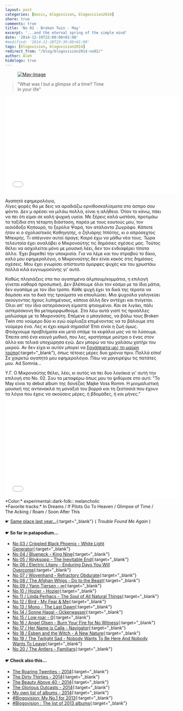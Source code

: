 ```yaml
---
layout: post
categories: [music, blogovision, blogovision2014]
share: true
comments: true
title: 'No 02 - Broken Twin - May'
excerpt: '...and the eternal spring of the simple mind'
date: '2014-12-19T22:00:00+01:00'
#modified: '2014-11-28T23:39:00+01:00'
tags: [blogovision, blogovision2014]
redirect_from: "/blog/blogovision2014-no02/"
author: Aleh
hidelogo: true
---
```

<figure>
	<a href="http://userserve-ak.last.fm/serve/500/97005167/May+Broken+Twin_0.jpg"><img src="http://userserve-ak.last.fm/serve/500/97005167/May+Broken+Twin_0.jpg" alt="May-Image" class="center"/></a>
</figure>

> "What was I but a glimpse of a time? Time<br/>
> In your life"<br/>

<iframe width="560" height="315" src="//www.youtube.com/embed/tc3N3jVM4Ts" frameborder="0" allowfullscreen>&nbsp;</iframe>

Αγαπητό εφημερολόγιο,<br/>
Λίγες φορές θα με δεις να αραδιάζω ορνιθοσκαλίσματα στο άσπρο σου φόντο. Δεν μ αρέσει να μιλάω πολλά, είναι η αλήθεια. Όταν το κάνω, πάει να πει ότι είμαι σε καλή ψυχική υγεία. Με ξέρεις καλά ωστόσο, προτιμάω τα ταξίδια στη τέταρτη διάσταση, παρέα με τους εαυτούς μου, τον αισιόδοξο Kηπουρό, το ξερόλα Ψαρά, τον ατάλαντο Ζωγράφο. Κάποτε ήταν κι ο σχολαστικός Καθηγητής, ο ζηλιάρης Ιππότης, κι ο απρόσεχτος Μπεκρής. Τι απέγιναν αυτοί άραγε; Καιρό έχω να μάθω νέα τους. Τώρα τελευταία έχει αναλάβει ο Μικροναύτης τις δημόσιες σχέσεις μας. Τούτος θέλει να ασχολείται μόνο με μουσική λέει, δεν τον ενδιαφέρει τίποτα άλλο. Έχει βαρεθεί την υποκρισία. Για να λέμε και του στραβού το δίκιο, καλό μου εφημερολόγιο, ο Μικροναύτης δεν είναι κακός στις δημόσιες σχέσεις. Μου έχει γνωρίσει απίστευτα όμορφες ψυχές και του χρωστάω πολλά κιλά ευγνωμοσύνης γι' αυτό. 

Καθώς πλησιάζεις στα πιο αγαπημένα άλμπουμ/κομμάτια, η επιλογή γίνεται καθαρά προσωπική. Δεν βλέπουμε όλοι τον κόσμο με τα ίδια μάτια, δεν αγαπάμε με τον ίδιο τρόπο. Κάθε ψυχή έχει τα δικά της τέρατα να δαμάσει και τα δικά της τραύματα να επουλώσει. Μια ψυχούλα γαληνεύει ακούγοντας ήχους λυπημένους, κάποια άλλη δεν αντέχει και πνίγεται. Όλοι απ' την ίδια αστερόσκονη είμαστε φτιαγμένοι. Και σε λιγάκι, πάλι αστερόσκονη θα μεταμορφωθούμε. Στα λέω αυτά γιατί τις προάλλες μαλώσαμε με το Μικροναύτη. Επέμενε ο μπαγάσας, να βάλω τους Broken Twin στο νούμερο δύο κι εγώ ούρλιαζα επιμένοντας να το βάλουμε στο νούμερο ένα. Λες κι έχει καμιά σημασία! Έτσι είναι η ζωή όμως. Φτιάχνουμε προβλήματα και μετά σπάμε τα κεφάλια μας να τα λύσουμε. Έπειτα από ένα καυγά μυθικό, που λες, κρατήσαμε μούτρα ο ένας στον άλλο και τελικά υποχώρησα εγώ. Δεν μπορώ να του χαλάσω χατήρι του μικρού. Αν δεν είχα κι αυτόν μπορεί να [ξανάπεφτα μες τη μαύρη τρύπα](http://www.mixcloud.com/MoonlightFairyTales/post-tenebras-lux-an-ode-to-empathy/){:target="_blank"}, όπως τέτοιες μέρες δυο χρόνια πριν. Πολλά είπα! Σε χαιρετώ αγαπητό μου εφημερολόγιο. Πάω να μαγειρέψω τις πατάτες μου. Ad Somnia...

Υ.Γ. Ο Μικροναύτης θέλει, λέει, κι αυτός να πει δυο λογάκια γι' αυτή την επιλογή στο Νο. 02. Σου τα μεταφέρω όπως μου τα ψιθύρισε στο αυτί: "Το May είναι το debut album της δανέζας Majke Voss Romm. Η μινιμαλιστική μουσική της αντανακλά τη μοναξιά του βορρά και τη ζεστασιά που έχουν τα λόγια που έχεις να ακούσεις μέρες, ή βδομάδες, ή και μήνες."

<iframe width="560" height="315" src="//www.youtube.com/embed/HUCMlfo5Vv0" frameborder="0" allowfullscreen>&nbsp;</iframe>
*Color:* experimental::dark-folk:: melancholic<br/>
*Favorite tracks:* In Dreams	/ If Pilots Go To Heaven / Glimpse of Time / The Acking / Roam / Soon After This

&#x261B; [Same place last year...](http://themicronaut.tumblr.com/post/70430556536/blogovision2013-no02){:target="_blank"} ( *Trouble Found Me Again* )

#### &#x261B; So far in patapodium...
* [No 03 / Crippled Black Phoenix - White Light Generator](/music/blogovision/blogovision2014/blogovision2014-no03/){:target="_blank"}
* [No 04 / Blueneck - King Nine](/music/blogovision/blogovision2014/blogovision2014-no04/){:target="_blank"}
* [No 05 / Röyksopp	 - The Inevitable End](/music/blogovision/blogovision2014/blogovision2014-no05/){:target="_blank"}
* [No 06 / Electric Litany - Enduring Days You Will Overcome](/music/blogovision/blogovision2014/blogovision2014-no06/){:target="_blank"}
* [No 07 / Wovenhand - Refractory Obdurate](/music/blogovision/blogovision2014/blogovision2014-no07/){:target="_blank"}
* [No 08 / The Afghan Whigs - Do to the Beast](/music/blogovision/blogovision2014/blogovision2014-no08/){:target="_blank"}
* [No 09 / Yann Tiersen - ∞](/music/blogovision/blogovision2014/blogovision2014-no09/){:target="_blank"}
* [No 10 / Hozier - Hozier](/music/blogovision/blogovision2014/blogovision2014-no10/){:target="_blank"}
* [No 11 / Linda Perhacs - The Soul of All Natural Things](/music/blogovision/blogovision2014/blogovision2014-no11/){:target="_blank"}
* [No 12 / Bird - My Fear & Me](/music/blogovision/blogovision2014/blogovision2014-no12/){:target="_blank"}
* [No 13 / Mono - The Last Dawn](/music/blogovision/blogovision2014/blogovision2014-no13/){:target="_blank"}
* [No 14 / Sonne Hagal - Ockerwasser](/music/blogovision/blogovision2014/blogovision2014-no14/){:target="_blank"}
* [No 15 / Low roar - 0](/music/blogovision/blogovision2014/blogovision2014-no15/){:target="_blank"}
* [No 16 / Angel Olsen - Burn Your Fire for No Witness](/music/blogovision/blogovision2014/blogovision2014-no16/){:target="_blank"}
* [No 17 / Her Name is Calla - Navigator](/music/blogovision/blogovision2014/blogovision2014-no17/){:target="_blank"}
* [No 18 / Esben and the Witch - A New Nature](/music/blogovision/blogovision2014/blogovision2014-no18/){:target="_blank"}
* [No 19 / The Twilight Sad - Nobody Wants To Be Here And Nobody Wants To Leave](/music/blogovision/blogovision2014/blogovision2014-no19/){:target="_blank"}
* [No 20 / The Antlers - Familiars](/music/blogovision/blogovision2014/blogovision2014-no20/){:target="_blank"}

#### &#x261B; Check also this…
* [The Roaring Twenties - 2014](/music/blogovision/blogovision2014/blogovision2014-the-roaring-twenties/){:target="_blank"}
* [The Dirty Thirties - 2014](/music/blogovision/blogovision2014/blogovision2014-the-dirty-thirties/){:target="_blank"}
* [The Beauty Above 40 - 2014](/music/blogovision/blogovision2014/blogovision2014-the-beauty-above-40/){:target="_blank"}
* [The Glorious Outcasts - 2014](/music/blogovision/blogovision2014/blogovision2014-the-glorious-outcasts-2014/){:target="_blank"}
* [My own list of albums - 2014](/music/blogovision/blogovision2014/complete-list-2014/){:target="_blank"}
* [#Blogovision: My No.1 for 2013](/music/blogovision/blogovision2013/blogovision2013-no01/){:target="_blank"}
* [#Blogovision : The list of 2013 albums](/music/blogovision/blogovision2013/blogovision-my-own-list-of-2013-nominees-albums/){:target="_blank"}